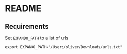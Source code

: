 # README

## Requirements

Set `EXPANDO_PATH` to a list of urls

```
export EXPANDO_PATH="/Users/oliver/Downloads/urls.txt"
```
